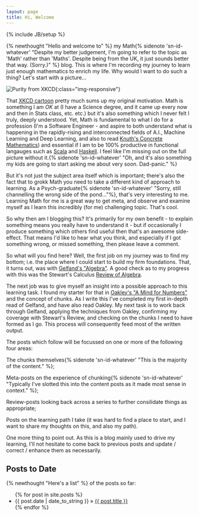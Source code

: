```yaml
---
layout: page
title: Hi, Welcome
---
```

{% include JB/setup %}

{% newthought "Hello and welcome to" %} my Math{% sidenote 'sn-id-whatever' "Despite my better judgement, I'm going to refer to the topic as 'Math' rather than 'Maths'. Despite being from the UK, it just sounds better that way.  (Sorry.)" %} blog.  This is where I'm recording my journey to learn just enough mathematics to enrich my life.  Why would I want to do such a thing?  Let's start with a picture...

![Purity from XKCD](https://imgs.xkcd.com/comics/purity.png){:class="img-responsive"}

That [XKCD cartoon](https://imgs.xkcd.com/comics/purity.png) pretty much sums up my original motivation. Math is something I am _OK_ at (I have a Science degree, and it came up every now and then in Stats class, etc. etc.) but it's also something which I never felt I truly, deeply understood.  Yet, Math is fundamental to what I do for a profession (I'm a Software Engineer - and aspire to both understand what is happening in the rapidly-rising and interconnected fields of A.I., Machine Learning and Deep Learning, and also to read [Knuth's Concrete Mathematics](https://www.goodreads.com/book/show/112243.Concrete_Mathematics)) and essential if I am to be 100% productive in functional langauges such as [Scala](https://www.scala-lang.org/) and [Haskell](https://www.haskell.org/). I feel like I'm missing out on the full picture without it.{% sidenote 'sn-id-whatever' "Oh, and it's also something my kids are going to start asking me about very soon.  Dad-panic." %}


But it's not just the subject area itself which is important; there's also the fact that to grokk Math you need to take a different kind of approach to learning.  As a Psych-graduate{% sidenote 'sn-id-whatever' "Sorry, still channelling the wrong side of the pond..."%}, that's very interesting to me.  Learning Math for me is a great way to get meta, and observe and examine myself as I learn this incredibly (for me) challenging topic.  That's cool.

So why then am I blogging this? It's primarily for my own benefit - to explain something means you really have to understand it - but if occasionally I produce something which others find useful then that's an awesome side-effect.  That means I'd like to hear what you think, and especially if I got something wrong, or missed something, then please leave a comment.

So what will you find here?  Well, the first job on my journey was to find my bottom; i.e. the place where I could start to build my firm foundations.  That, it turns out, was with [Gelfand's "Algebra"](https://www.goodreads.com/book/show/20328259-algebra). A good check as to my progress with this was the Stewart's Calculus [Review of Algebra](http://www.stewartcalculus.com/data/ESSENTIAL%20CALCULUS%20Early%20Transcendentals/upfiles/ess-reviewofalgebra.pdf).  

The next job was to give myself an insight into a possible approach to this learning task.  I found my starter for that in [Oakley's "A Mind for Numbers"](https://www.goodreads.com/book/show/18693655-a-mind-for-numbers) and the concept of chunks.  As I write this I've completed my first in-depth read of Gelfand, and have also read Oakley.  My next task is to work back through Gelfand, applying the techniques from Oakley, confirming my coverage with Stewart's Review, and checking on the chunks I need to have formed as I go.  This process will consequently feed most of the written output.

The posts which follow will be focussed on one or more of the following four areas: 

The chunks themselves{% sidenote 'sn-id-whatever' "This is the majority of the content." %};

Meta-posts on the experience of chunking{% sidenote 'sn-id-whatever' "Typically I've slotted this into the content posts as it made most sense in context." %};

Review-posts looking back across a series to further consilidate things as appropriate;

Posts on the learning path I take (it was hard to find a place to start, and I want to share my thoughts on this, and also my path).

One more thing to point out. As this is a blog mainly used to drive my learning, I'll not hesitate to come back to previous posts and update / correct / enhance them as necessarily.
    
## Posts to Date
{% newthought "Here's a list" %} of the posts so far:
<ul class="posts">
  {% for post in site.posts %}
    <li><span>{{ post.date | date_to_string }}</span> &raquo; <a href="{{ BASE_PATH }}{{ post.url }}">{{ post.title }}</a></li>
  {% endfor %}
</ul>
